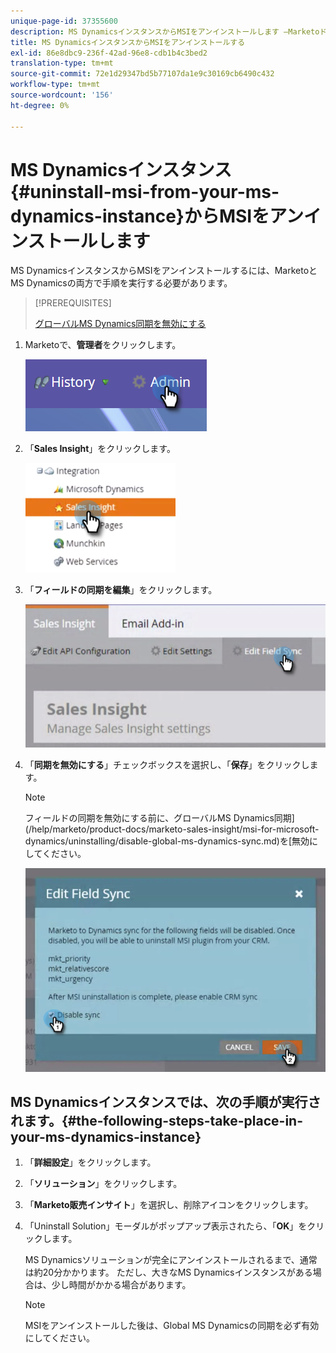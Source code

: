 ```yaml
---
unique-page-id: 37355600
description: MS DynamicsインスタンスからMSIをアンインストールします —Marketoドキュメント — 製品ドキュメント
title: MS DynamicsインスタンスからMSIをアンインストールする
exl-id: 86e8dbc9-236f-42ad-96e8-cdb1b4c3bed2
translation-type: tm+mt
source-git-commit: 72e1d29347bd5b77107da1e9c30169cb6490c432
workflow-type: tm+mt
source-wordcount: '156'
ht-degree: 0%

---
```


# MS Dynamicsインスタンス{#uninstall-msi-from-your-ms-dynamics-instance}からMSIをアンインストールします

MS DynamicsインスタンスからMSIをアンインストールするには、MarketoとMS Dynamicsの両方で手順を実行する必要があります。

>[!PREREQUISITES]
>
>[グローバルMS Dynamics同期を無効にする](/help/marketo/product-docs/marketo-sales-insight/msi-for-microsoft-dynamics/uninstalling/disable-global-ms-dynamics-sync.md)

1. Marketoで、**管理者**&#x200B;をクリックします。

   ![](assets/one-1.png)

1. 「**Sales Insight**」をクリックします。

   ![](assets/six.png)

1. 「**フィールドの同期を編集**」をクリックします。

   ![](assets/seven.png)

1. 「**同期を無効にする**」チェックボックスを選択し、「**保存**」をクリックします。

   >[!NOTE]
   >
   >フィールドの同期を無効にする前に、グローバルMS Dynamics同期](/help/marketo/product-docs/marketo-sales-insight/msi-for-microsoft-dynamics/uninstalling/disable-global-ms-dynamics-sync.md)を[無効にしてください。

   ![](assets/eight.png)

## MS Dynamicsインスタンスでは、次の手順が実行されます。{#the-following-steps-take-place-in-your-ms-dynamics-instance}

1. 「**詳細設定**」をクリックします。

1. 「**ソリューション**」をクリックします。

1. 「**Marketo販売インサイト**」を選択し、削除アイコンをクリックします。

1. 「Uninstall Solution」モーダルがポップアップ表示されたら、「**OK**」をクリックします。

   MS Dynamicsソリューションが完全にアンインストールされるまで、通常は約20分かかります。 ただし、大きなMS Dynamicsインスタンスがある場合は、少し時間がかかる場合があります。

   >[!NOTE]
   >
   >MSIをアンインストールした後は、Global MS Dynamicsの同期を必ず有効にしてください。
